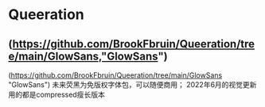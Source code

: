 # Queeration





## (https://github.com/BrookFbruin/Queeration/tree/main/GlowSans,"GlowSans")
(https://github.com/BrookFbruin/Queeration/tree/main/GlowSans "GlowSans")
未来荧黑为免版权字体包，可以随便商用；
2022年6月的视觉更新用的都是compressed瘦长版本
